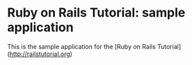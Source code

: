 # Ruby on Rails Tutorial: sample application

This is the sample application for the [Ruby on Rails Tutorial] (http://railstutorial.org)